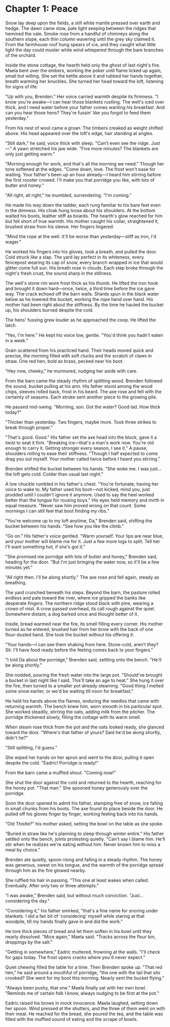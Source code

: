 # Chapter 1: Peace

Snow lay deep upon the fields, a still white mantle pressed over earth and hedge. The dawn came slow, pale light seeping between the ridges that hemmed the vale. Smoke rose from a handful of chimneys along the southern slope, each thin column wavering until the grey sky claimed it. From the farmhouse roof hung spears of ice, and they caught what little light the day could muster while wind whispered through the bare branches of the orchard.

Inside the stone cottage, the hearth held only the ghost of last night's fire. Maela bent over the embers, working the poker until flame licked up again, small but willing. She set the kettle above it and rubbed her hands together, breath warming her knuckles. She turned her head toward the loft, listening for signs of life.

"Up with you, Brenden." Her voice carried warmth despite its firmness. "I know you're awake—I can hear those blankets rustling. The well's iced over thick, and I need water before your father comes wanting his breakfast. And can you hear those hens? They're fussin' like you forgot to feed them yesterday."

From his nest of wool came a groan. The timbers creaked as weight shifted above. His head appeared over the loft's edge, hair standing at angles.

"Still dark," he said, voice thick with sleep. "Can't even see the ridge. Just—" A yawn stretched his jaw wide. "Five more minutes? The blankets are only just getting warm."

"Morning enough for work, and that's all the morning we need." Though her tone softened at the edges. "Come down, love. The frost won't ease for waiting. Your father's been up an hour already—I heard him stirring before the first rooster crowed. I'll make you that porridge you like, with lots of butter and honey."

"All right, all right," he mumbled, surrendering. "I'm coming."

He made his way down the ladder, each rung familiar to his bare feet even in the dimness. His cloak hung loose about his shoulders. At the bottom waited his boots, leather stiff as boards. The hearth's glow reached for him but fell short of true warmth. His mother caught his collar, straightened it, brushed straw from his sleeve. Her fingers lingered.

"Mind the rope at the well. It'll be worse than yesterday—stiff as iron, I'd wager."

He worked his fingers into his gloves, took a breath, and pulled the door. Cold struck like a slap. The yard lay perfect in its whiteness, every fencepost wearing its cap of snow, every branch wrapped in ice that would glitter come full sun. His breath rose in clouds. Each step broke through the night's fresh crust, the sound sharp in the stillness.

The well's stone rim wore frost thick as his thumb. He lifted the iron hook and brought it down hard—once, twice, a third time before the ice gave way. The crack echoed off the barn walls. Shards spun in the black water below as he lowered the bucket, working the rope hand over hand. His mother had been right about the stiffness. By the time he hauled the bucket up, his shoulders burned despite the cold.

The hens' fussing grew louder as he approached the coop. He lifted the latch.

"Yes, I'm here." He kept his voice low, gentle. "You'd think you hadn't eaten in a week."

Grain scattered from his practiced hand. Their heads moved quick and precise, the morning filled with soft clucks and the scratch of claws in straw. One red hen, bold as brass, pecked near his boot.

"Hey now, cheeky," he murmured, nudging her aside with care.

From the barn came the steady rhythm of splitting wood. Brenden followed the sound, bucket pulling at his arm. His father stood among the wood chips, sleeves rolled back, frost in his beard. The axe rose and fell with the certainty of seasons. Each stroke sent another piece to the growing pile.

He paused mid-swing. "Morning, son. Got the water? Good lad. How thick today?"

"Thicker than yesterday. Two fingers, maybe more. Took three strikes to break through proper."

"That's good. Good." His father set the axe head into the block, gave it a twist to seat it firm. "Breaking ice—that's a man's work now. You're old enough to carry it. Getting stronger every season, I see it." A pause, shoulders rolling to ease their stiffness. "Though I half expected to come drag you out myself. Your mother called twice before I heard you stirring."

Brenden shifted the bucket between his hands. "She woke me. I was just... the loft gets cold. Colder than usual last night."

A low chuckle rumbled in his father's chest. "You're fortunate, having her voice to wake to. My father used his boot—not kicked, mind you, just prodded until I couldn't ignore it anymore. Used to say the heel worked better than the tongue for rousing boys." His eyes held memory and mirth in equal measure. "Never saw him proved wrong on that count. Some mornings I can still feel that boot finding my ribs."

"You're welcome up to my loft anytime, Da," Brenden said, shifting the bucket between his hands. "See how you like the climb."

"Go on." His father's voice gentled. "Warm yourself. Your lips are near blue, and your mother will blame me for it. Just a few more logs to split. Tell her I'll want something hot, if she's got it."

"She promised me porridge with lots of butter and honey," Brenden said, heading for the door. "But I'm just bringing the water now, so it'll be a few minutes yet."

"All right then. I'll be along shortly." The axe rose and fell again, steady as breathing.

The yard crunched beneath his steps. Beyond the barn, the pasture rolled endless and pale toward the river, where ice gripped the banks like desperate fingers. The northern ridge stood black with pine, wearing a crown of mist. A crow passed overhead, its call rough against the quiet. Somewhere distant, a dog barked once and thought better of it.

Inside, bread warmed near the fire, its smell filling every corner. His mother turned as he entered, brushed hair from her brow with the back of one flour-dusted hand. She took the bucket without his offering it.

"Your hands—I can see them shaking from here. Stone-cold, aren't they? Sit. I'll have food ready before the feeling comes back to your fingers."

"I told Da about the porridge," Brenden said, settling onto the bench. "He'll be along shortly."

She nodded, pouring the fresh water into the large pot. "Should've brought a bucket in last night like I said. This'll take an age to heat." She hung it over the fire, then turned to a smaller pot already steaming. "Good thing I melted some snow earlier, or we'd be waiting till noon for breakfast."

He held his hands above the flames, enduring the needles that came with returning warmth. The bench knew him, worn smooth in his particular spot. She worked steadily, stirring the oats, adding milk from the pitcher. The porridge thickened slowly, filling the cottage with its warm smell.

When steam rose thick from the pot and the oats looked ready, she glanced toward the door. "Where's that father of yours? Said he'd be along shortly, didn't he?"

"Still splitting, I'd guess."

She wiped her hands on her apron and went to the door, pulling it open despite the cold. "Eadric! Porridge is ready!"

From the barn came a muffled shout. "Coming now!"

She shut the door against the cold and returned to the hearth, reaching for the honey pot. "That man." She spooned honey generously over the porridge.

Soon the door opened to admit his father, stamping free of snow, ice falling in small chunks from his boots. The axe found its place beside the door. He pulled off his gloves finger by finger, working feeling back into his hands.

"Old Thistle?" his mother asked, setting the bowl on the table as she spoke.

"Buried in straw like he's planning to sleep through winter entire." His father settled onto the bench, joints protesting quietly. "Can't say I blame him. He'll stir when he realizes we're eating without him. Never known him to miss a meal by choice."

Brenden ate quietly, spoon rising and falling in a steady rhythm. The honey was generous, sweet on his tongue, and the warmth of the porridge spread through him as the fire glowed nearby.

She ruffled his hair in passing. "This one at least wakes when called. Eventually. After only two or three attempts."

"I was awake," Brenden said, but without much conviction. "Just... considering the day."

"Considering it," his father smirked, "that's a fine name for snoring under blankets. I did a fair bit of 'considering' myself while staring at that woodpile, till my hands finally gave in and did the work."

He tore thick pieces of bread and let them soften in his bowl until they nearly dissolved. "Mice again," Maela said. "Tracks across the flour bin, droppings by the salt."

"Getting in somewhere," Eadric muttered, frowning at the walls. "I'll check for gaps today. The frost opens cracks where you'd never expect."

Quiet chewing filled the table for a time. Then Brenden spoke up. "That red hen," he said around a mouthful of porridge, "the one with the tail that sits crooked? She went for my boot this morning. Nearly sent the bucket flying."

"Always been pushy, that one." Maela finally sat with her own bowl. "Reminds me of certain folk I know, always nudging to be first at the pot."

Eadric raised his brows in mock innocence. Maela laughed, setting down her spoon. Wind pressed at the shutters, and the three of them went on with their meal. He reached for the bread, she poured the tea, and the table was filled with the muffled sound of eating and the scrape of bowls.
